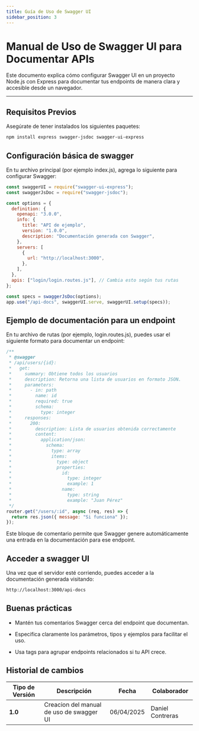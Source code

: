 ```yaml
---
title: Guía de Uso de Swagger UI
sidebar_position: 3
---
```


# Manual de Uso de Swagger UI para Documentar APIs

Este documento explica cómo configurar Swagger UI en un proyecto Node.js con Express para documentar tus endpoints de manera clara y accesible desde un navegador.

---

## Requisitos Previos

Asegúrate de tener instalados los siguientes paquetes:

```bash
npm install express swagger-jsdoc swagger-ui-express
```

## Configuración básica de swagger

En tu archivo principal (por ejemplo index.js), agrega lo siguiente para configurar Swagger:

```javascript
const swaggerUI = require("swagger-ui-express");
const swaggerJsDoc = require("swagger-jsdoc");

const options = {
  definition: {
    openapi: "3.0.0",
    info: {
      title: "API de ejemplo",
      version: "1.0.0",
      description: "Documentación generada con Swagger",
    },
    servers: [
      {
        url: "http://localhost:3000",
      },
    ],
  },
  apis: ["login/login.routes.js"], // Cambia esto según tus rutas
};

const specs = swaggerJsDoc(options);
app.use("/api-docs", swaggerUI.serve, swaggerUI.setup(specs));
```

## Ejemplo de documentación para un endpoint
En tu archivo de rutas (por ejemplo, login.routes.js), puedes usar el siguiente formato para documentar un endpoint:

```javascript
/**
 * @swagger
 * /api/users/{id}:
 *   get:
 *     summary: Obtiene todos los usuarios
 *     description: Retorna una lista de usuarios en formato JSON.
 *     parameters:
 *       - in: path
 *         name: id
 *         required: true
 *         schema:
 *           type: integer
 *     responses:
 *       200:
 *         description: Lista de usuarios obtenida correctamente
 *         content:
 *           application/json:
 *             schema:
 *               type: array
 *               items:
 *                 type: object
 *                 properties:
 *                   id:
 *                     type: integer
 *                     example: 1
 *                   name:
 *                     type: string
 *                     example: "Juan Pérez"
 */
router.get("/users/:id", async (req, res) => {
  return res.json({ message: "Si funciona" });
});
```

Este bloque de comentario permite que Swagger genere automáticamente una entrada en la documentación para ese endpoint.

## Acceder a swagger UI

Una vez que el servidor esté corriendo, puedes acceder a la documentación generada visitando:

```bash
http://localhost:3000/api-docs
```

## Buenas prácticas

- Mantén tus comentarios Swagger cerca del endpoint que documentan.

- Especifica claramente los parámetros, tipos y ejemplos para facilitar el uso.

- Usa tags para agrupar endpoints relacionados si tu API crece.

## Historial de cambios

| **Tipo de Versión** | **Descripción**                               | **Fecha** | **Colaborador**                 |
| ------------------- | --------------------------------------------- | --------- | ------------------------------- |
| **1.0**             | Creacion del manual de uso de swagger UI      | 06/04/2025 | Daniel Contreras |